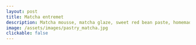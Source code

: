 ```yaml
---
layout: post
title: Matcha entremet
description: Matcha mousse, matcha glaze, sweet red bean paste, homemade mochi
image: /assets/images/pastry_matcha.jpg
clickable: false
---
```

